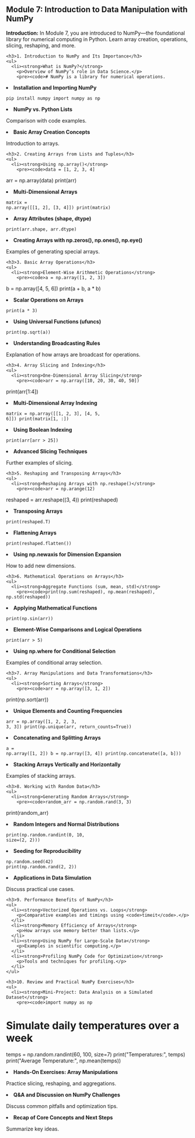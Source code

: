 <h2>Module 7: Introduction to Data Manipulation with NumPy</h2>
    <p><strong>Introduction:</strong> In Module 7, you are introduced to NumPy—the foundational library for numerical computing in Python. Learn array creation, operations, slicing, reshaping, and more.</p>
    
    <h3>1. Introduction to NumPy and Its Importance</h3>
    <ul>
      <li><strong>What is NumPy?</strong>
        <p>Overview of NumPy’s role in Data Science.</p>
        <pre><code># NumPy is a library for numerical operations.
</code></pre>
      </li>
      <li><strong>Installation and Importing NumPy</strong>
        <pre><code>pip install numpy
import numpy as np
</code></pre>
      </li>
      <li><strong>NumPy vs. Python Lists</strong>
        <p>Comparison with code examples.</p>
      </li>
      <li><strong>Basic Array Creation Concepts</strong>
        <p>Introduction to arrays.</p>
      </li>
    </ul>
    
    <h3>2. Creating Arrays from Lists and Tuples</h3>
    <ul>
      <li><strong>Using np.array()</strong>
        <pre><code>data = [1, 2, 3, 4]
arr = np.array(data)
print(arr)
</code></pre>
      </li>
      <li><strong>Multi-Dimensional Arrays</strong>
        <pre><code>matrix = np.array([[1, 2], [3, 4]])
print(matrix)
</code></pre>
      </li>
      <li><strong>Array Attributes (shape, dtype)</strong>
        <pre><code>print(arr.shape, arr.dtype)
</code></pre>
      </li>
      <li><strong>Creating Arrays with np.zeros(), np.ones(), np.eye()</strong>
        <p>Examples of generating special arrays.</p>
      </li>
    </ul>
    
    <h3>3. Basic Array Operations</h3>
    <ul>
      <li><strong>Element-Wise Arithmetic Operations</strong>
        <pre><code>a = np.array([1, 2, 3])
b = np.array([4, 5, 6])
print(a + b, a * b)
</code></pre>
      </li>
      <li><strong>Scalar Operations on Arrays</strong>
        <pre><code>print(a * 3)
</code></pre>
      </li>
      <li><strong>Using Universal Functions (ufuncs)</strong>
        <pre><code>print(np.sqrt(a))
</code></pre>
      </li>
      <li><strong>Understanding Broadcasting Rules</strong>
        <p>Explanation of how arrays are broadcast for operations.</p>
      </li>
    </ul>
    
    <h3>4. Array Slicing and Indexing</h3>
    <ul>
      <li><strong>One-Dimensional Array Slicing</strong>
        <pre><code>arr = np.array([10, 20, 30, 40, 50])
print(arr[1:4])
</code></pre>
      </li>
      <li><strong>Multi-Dimensional Array Indexing</strong>
        <pre><code>matrix = np.array([[1, 2, 3], [4, 5, 6]])
print(matrix[1, :])
</code></pre>
      </li>
      <li><strong>Using Boolean Indexing</strong>
        <pre><code>print(arr[arr > 25])
</code></pre>
      </li>
      <li><strong>Advanced Slicing Techniques</strong>
        <p>Further examples of slicing.</p>
      </li>
    </ul>
    
    <h3>5. Reshaping and Transposing Arrays</h3>
    <ul>
      <li><strong>Reshaping Arrays with np.reshape()</strong>
        <pre><code>arr = np.arange(12)
reshaped = arr.reshape((3, 4))
print(reshaped)
</code></pre>
      </li>
      <li><strong>Transposing Arrays</strong>
        <pre><code>print(reshaped.T)
</code></pre>
      </li>
      <li><strong>Flattening Arrays</strong>
        <pre><code>print(reshaped.flatten())
</code></pre>
      </li>
      <li><strong>Using np.newaxis for Dimension Expansion</strong>
        <p>How to add new dimensions.</p>
      </li>
    </ul>
    
    <h3>6. Mathematical Operations on Arrays</h3>
    <ul>
      <li><strong>Aggregate Functions (sum, mean, std)</strong>
        <pre><code>print(np.sum(reshaped), np.mean(reshaped), np.std(reshaped))
</code></pre>
      </li>
      <li><strong>Applying Mathematical Functions</strong>
        <pre><code>print(np.sin(arr))
</code></pre>
      </li>
      <li><strong>Element-Wise Comparisons and Logical Operations</strong>
        <pre><code>print(arr > 5)
</code></pre>
      </li>
      <li><strong>Using np.where for Conditional Selection</strong>
        <p>Examples of conditional array selection.</p>
      </li>
    </ul>
    
    <h3>7. Array Manipulations and Data Transformations</h3>
    <ul>
      <li><strong>Sorting Arrays</strong>
        <pre><code>arr = np.array([3, 1, 2])
print(np.sort(arr))
</code></pre>
      </li>
      <li><strong>Unique Elements and Counting Frequencies</strong>
        <pre><code>arr = np.array([1, 2, 2, 3, 3, 3])
print(np.unique(arr, return_counts=True))
</code></pre>
      </li>
      <li><strong>Concatenating and Splitting Arrays</strong>
        <pre><code>a = np.array([1, 2])
b = np.array([3, 4])
print(np.concatenate([a, b]))
</code></pre>
      </li>
      <li><strong>Stacking Arrays Vertically and Horizontally</strong>
        <p>Examples of stacking arrays.</p>
      </li>
    </ul>
    
    <h3>8. Working with Random Data</h3>
    <ul>
      <li><strong>Generating Random Arrays</strong>
        <pre><code>random_arr = np.random.rand(3, 3)
print(random_arr)
</code></pre>
      </li>
      <li><strong>Random Integers and Normal Distributions</strong>
        <pre><code>print(np.random.randint(0, 10, size=(2, 2)))
</code></pre>
      </li>
      <li><strong>Seeding for Reproducibility</strong>
        <pre><code>np.random.seed(42)
print(np.random.rand(2, 2))
</code></pre>
      </li>
      <li><strong>Applications in Data Simulation</strong>
        <p>Discuss practical use cases.</p>
      </li>
    </ul>
    
    <h3>9. Performance Benefits of NumPy</h3>
    <ul>
      <li><strong>Vectorized Operations vs. Loops</strong>
        <p>Comparative examples and timings using <code>timeit</code>.</p>
      </li>
      <li><strong>Memory Efficiency of Arrays</strong>
        <p>How arrays use memory better than lists.</p>
      </li>
      <li><strong>Using NumPy for Large-Scale Data</strong>
        <p>Examples in scientific computing.</p>
      </li>
      <li><strong>Profiling NumPy Code for Optimization</strong>
        <p>Tools and techniques for profiling.</p>
      </li>
    </ul>
    
    <h3>10. Review and Practical NumPy Exercises</h3>
    <ul>
      <li><strong>Mini-Project: Data Analysis on a Simulated Dataset</strong>
        <pre><code>import numpy as np
# Simulate daily temperatures over a week
temps = np.random.randint(60, 100, size=7)
print("Temperatures:", temps)
print("Average Temperature:", np.mean(temps))
</code></pre>
      </li>
      <li><strong>Hands-On Exercises: Array Manipulations</strong>
        <p>Practice slicing, reshaping, and aggregations.</p>
      </li>
      <li><strong>Q&amp;A and Discussion on NumPy Challenges</strong>
        <p>Discuss common pitfalls and optimization tips.</p>
      </li>
      <li><strong>Recap of Core Concepts and Next Steps</strong>
        <p>Summarize key ideas.</p>
      </li>
    </ul>